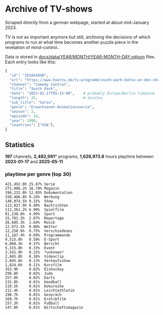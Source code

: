 # Archive of TV-shows

Scraped directly from a german webpage, started at about mid-January 2023.

TV is not as important anymore but still, archiving the decisions of which programs to run at what time
becomes another puzzle piece in the revelation of mind-control.. 

Data is stored in [docs/data/YEAR/MONTH/YEAR-MONTH-DAY.ndjson](docs/data/) files. 
Each entry looks like this:

```python
{
  "id": "181043890", 
  "url": "https://www.hoerzu.de/tv-programm/south-park-kohle-an-den-chefkoch/bid_181043890/", 
  "channel": "Comedy Central", 
  "title": "South Park", 
  "date": "2023-01-17T05:15:00",    # probably Europe/Berlin timezone 
  "length": 25,                     # minutes 
  "sub_title": "Serie", 
  "genre": "Erwachsenen-Animationsserie", 
  "season": 2, 
  "episode": 14, 
  "year": 1998, 
  "countries": ["USA"],
}
```

## Statistics

**197** channels, **2,482,061*** programs, **1,628,973.8** hours playtime between **2023-01-17** and **2025-05-11**


### playtime per genre (top 30)

    421,492.0h 25.87% Serie
    271,986.2h 16.70% Magazin
    196,232.0h 12.05% Dokumentation
    150,466.8h 9.24%  Werbung
    149,074.5h 9.15%  Show
    113,827.9h 6.99%  Nachrichten
    112,361.2h 6.90%  Spielfilm
    81,238.8h  4.99%  Sport
    33,781.2h  2.07%  Reportage
    26,685.3h  1.64%  Musik
    12,972.5h  0.80%  Wetter
    12,258.9h  0.75%  Verschiedenes
    11,167.4h  0.69%  Programmende
    9,515.0h   0.58%  E-Sport
    6,060.3h   0.37%  Bericht
    5,315.0h   0.33%  Event
    3,541.9h   0.22%  *unknown*
    2,665.8h   0.16%  Videoclip
    2,045.6h   0.13%  Verkaufsshow
    1,824.6h   0.11%  Kurzfilm
    353.9h     0.02%  Eishockey
    299.8h     0.02%  Judo
    257.0h     0.02%  Darts
    232.8h     0.01%  Handball
    219.5h     0.01%  Dokureihe
    212.4h     0.01%  Leichtathletik
    190.7h     0.01%  Gespräch
    169.7h     0.01%  Erotikfilm
    157.3h     0.01%  Fußball
    147.0h     0.01%  Wirtschaftsmagazin
